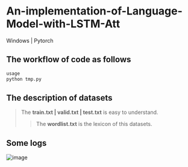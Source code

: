 # An-implementation-of-Language-Model-with-LSTM-Att
Windows | Pytorch
## The workflow of code as follows

```bash
usage  
python tmp.py
```

## The description of datasets
> The **train.txt | valid.txt | test.txt** is easy to understand.
>> The **wordlist.txt** is the lexicon of this datasets.

## Some logs
![image](https://github.com/xxx/xx.png)
